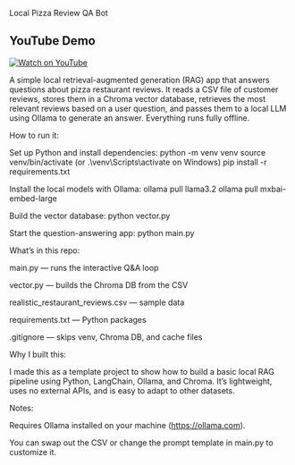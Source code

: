 Local Pizza Review QA Bot

## YouTube Demo

[![Watch on YouTube](https://img.shields.io/badge/Watch-YouTube-red)](https://https://youtu.be/PTV9xqAAsmI)


A simple local retrieval-augmented generation (RAG) app that answers questions about pizza restaurant reviews.
It reads a CSV file of customer reviews, stores them in a Chroma vector database, retrieves the most relevant reviews based on a user question, and passes them to a local LLM using Ollama to generate an answer. Everything runs fully offline.

How to run it:

Set up Python and install dependencies:
python -m venv venv
source venv/bin/activate (or .\venv\Scripts\activate on Windows)
pip install -r requirements.txt

Install the local models with Ollama:
ollama pull llama3.2
ollama pull mxbai-embed-large

Build the vector database:
python vector.py

Start the question-answering app:
python main.py

What’s in this repo:

main.py — runs the interactive Q&A loop

vector.py — builds the Chroma DB from the CSV

realistic_restaurant_reviews.csv — sample data

requirements.txt — Python packages

.gitignore — skips venv, Chroma DB, and cache files

Why I built this:

I made this as a template project to show how to build a basic local RAG pipeline using Python, LangChain, Ollama, and Chroma. It’s lightweight, uses no external APIs, and is easy to adapt to other datasets.

Notes:

Requires Ollama installed on your machine (https://ollama.com).

You can swap out the CSV or change the prompt template in main.py to customize it.
